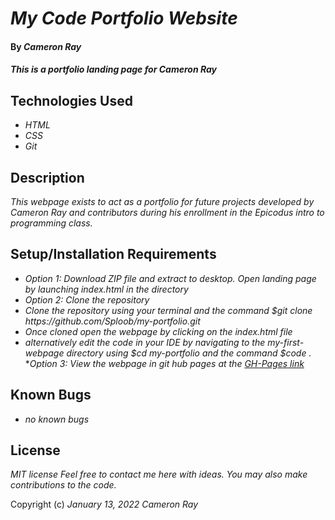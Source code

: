 # _My Code Portfolio Website_

#### By _**Cameron Ray**_

#### _This is a portfolio landing page for Cameron Ray_

## Technologies Used

* _HTML_
* _CSS_
* _Git_

## Description

_This webpage exists to act as a portfolio for future projects developed by Cameron Ray and contributors during his enrollment in the Epicodus intro to programming class._

## Setup/Installation Requirements

* _Option 1: Download ZIP file and extract to desktop. Open landing page by launching index.html in the directory_
* _Option 2: Clone the repository_
* _Clone the repository using your terminal and the command $git clone https<area>://github.com/Sploob/my-portfolio.git_
* _Once cloned open the webpage by clicking on the index.html file_
* _alternatively edit the code in your IDE by navigating to the my-first-webpage directory using $cd my-portfolio and the command $code ._
*_Option 3: View the webpage in git hub pages at the [GH-Pages link](sploob.github.io/my-portfolio)_

## Known Bugs

* _no known bugs_

## License

_MIT license_
_Feel free to contact me here with ideas. You may also make contributions to the code._ 

Copyright (c) _January 13, 2022_ _Cameron Ray_